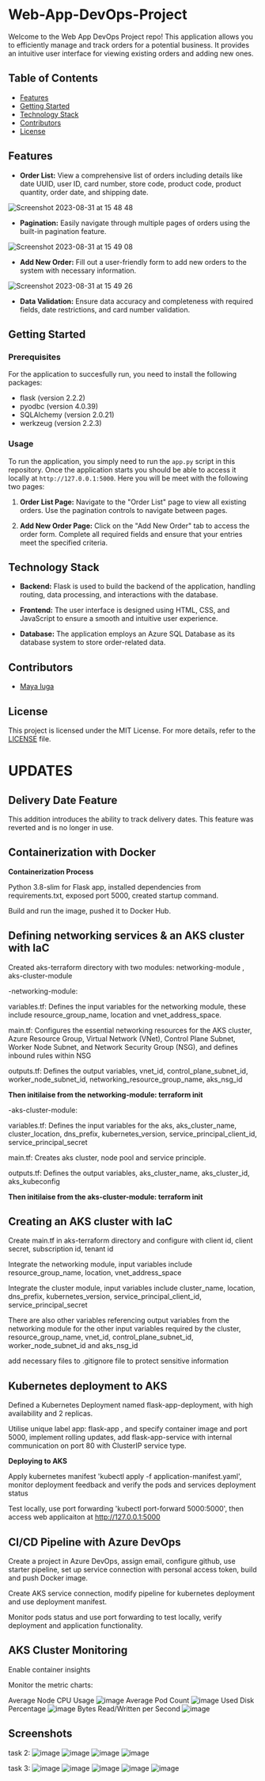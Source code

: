 # Web-App-DevOps-Project

Welcome to the Web App DevOps Project repo! This application allows you to efficiently manage and track orders for a potential business. It provides an intuitive user interface for viewing existing orders and adding new ones.

## Table of Contents

- [Features](#features)
- [Getting Started](#getting-started)
- [Technology Stack](#technology-stack)
- [Contributors](#contributors)
- [License](#license)

## Features

- **Order List:** View a comprehensive list of orders including details like date UUID, user ID, card number, store code, product code, product quantity, order date, and shipping date.
  
![Screenshot 2023-08-31 at 15 48 48](https://github.com/maya-a-iuga/Web-App-DevOps-Project/assets/104773240/3a3bae88-9224-4755-bf62-567beb7bf692)

- **Pagination:** Easily navigate through multiple pages of orders using the built-in pagination feature.
  
![Screenshot 2023-08-31 at 15 49 08](https://github.com/maya-a-iuga/Web-App-DevOps-Project/assets/104773240/d92a045d-b568-4695-b2b9-986874b4ed5a)

- **Add New Order:** Fill out a user-friendly form to add new orders to the system with necessary information.
  
![Screenshot 2023-08-31 at 15 49 26](https://github.com/maya-a-iuga/Web-App-DevOps-Project/assets/104773240/83236d79-6212-4fc3-afa3-3cee88354b1a)

- **Data Validation:** Ensure data accuracy and completeness with required fields, date restrictions, and card number validation.

## Getting Started

### Prerequisites

For the application to succesfully run, you need to install the following packages:

- flask (version 2.2.2)
- pyodbc (version 4.0.39)
- SQLAlchemy (version 2.0.21)
- werkzeug (version 2.2.3)

### Usage

To run the application, you simply need to run the `app.py` script in this repository. Once the application starts you should be able to access it locally at `http://127.0.0.1:5000`. Here you will be meet with the following two pages:

1. **Order List Page:** Navigate to the "Order List" page to view all existing orders. Use the pagination controls to navigate between pages.

2. **Add New Order Page:** Click on the "Add New Order" tab to access the order form. Complete all required fields and ensure that your entries meet the specified criteria.

## Technology Stack

- **Backend:** Flask is used to build the backend of the application, handling routing, data processing, and interactions with the database.

- **Frontend:** The user interface is designed using HTML, CSS, and JavaScript to ensure a smooth and intuitive user experience.

- **Database:** The application employs an Azure SQL Database as its database system to store order-related data.

## Contributors 

- [Maya Iuga]([https://github.com/yourusername](https://github.com/maya-a-iuga))

## License

This project is licensed under the MIT License. For more details, refer to the [LICENSE](LICENSE) file.

# UPDATES

## Delivery Date Feature
This addition introduces the ability to track delivery dates. This feature was reverted and is no longer in use.

## Containerization with Docker

**Containerization Process**

Python 3.8-slim for Flask app, installed dependencies from requirements.txt, exposed port 5000, created startup command.

Build and run the image, pushed it to Docker Hub.

## Defining networking services & an AKS cluster with IaC

Created aks-terraform directory with two modules: networking-module , aks-cluster-module

-networking-module:

variables.tf: Defines the input variables for the networking module, these include resource_group_name, location and vnet_address_space.

main.tf: Configures the essential networking resources for the AKS cluster, Azure Resource Group, Virtual Network (VNet), Control Plane Subnet, Worker Node Subnet, and Network Security Group (NSG), and defines inbound rules within NSG

outputs.tf: Defines the output variables, vnet_id, control_plane_subnet_id, worker_node_subnet_id, networking_resource_group_name, aks_nsg_id

**Then initilaise from the networking-module: terraform init**

-aks-cluster-module:

variables.tf: Defines the input variables for the aks, aks_cluster_name, cluster_location, dns_prefix, kubernetes_version, service_principal_client_id, service_principal_secret

main.tf: Creates aks cluster, node pool and service principle.

outputs.tf: Defines the output variables, aks_cluster_name, aks_cluster_id, aks_kubeconfig

**Then initilaise from the aks-cluster-module: terraform init**

## Creating an AKS cluster with IaC

Create main.tf in aks-terraform directory and configure with client id, client secret, subscription id, tenant id

Integrate the networking module, input variables include resource_group_name, location, vnet_address_space

Integrate the cluster module, input variables include cluster_name, location, dns_prefix, kubernetes_version, service_principal_client_id, service_principal_secret

There are also other variables referencing output variables from the networking module for the other input variables required by the cluster, resource_group_name, vnet_id, control_plane_subnet_id, worker_node_subnet_id and aks_nsg_id

add necessary files to .gitignore file to protect sensitive information

## Kubernetes deployment to AKS

Defined a Kubernetes Deployment named flask-app-deployment, with high availability and 2 replicas. 

Utilise unique label app: flask-app , and specify container image and port 5000, implement rolling updates, add flask-app-service with internal communication on port 80 with ClusterIP service type.

**Deploying to AKS**

Apply kubernetes manifest 'kubectl apply -f application-manifest.yaml', monitor deployment feedback and verify the pods and services deployment status 

Test locally, use port forwarding 'kubectl port-forward <pod-name> 5000:5000', then access web applicaiton at http://127.0.0.1:5000

## CI/CD Pipeline with Azure DevOps

Create a project in Azure DevOps, assign email, configure github, use starter pipeline, set up service connection with personal access token, build and push Docker image.

Create AKS service connection, modify pipeline for kubernetes deployment and use deployment manifest. 

Monitor pods status and use port forwarding to test locally, verify deployment and application functionality.

## AKS Cluster Monitoring

Enable container insights

Monitor the metric charts:

Average Node CPU Usage
![image](https://github.com/adammd1/Web-App-DevOps-Project/assets/137420753/575e870a-44ce-403e-91cf-3e860421bab6)
Average Pod Count
![image](https://github.com/adammd1/Web-App-DevOps-Project/assets/137420753/a6e408df-8473-4f9e-81b8-7e0a3b1c2107)
Used Disk Percentage
![image](https://github.com/adammd1/Web-App-DevOps-Project/assets/137420753/0f5b148d-f058-4a19-a693-3462a7a530dd)
Bytes Read/Written per Second
![image](https://github.com/adammd1/Web-App-DevOps-Project/assets/137420753/179a6dd5-0915-4d0b-8b76-e5dac265704a)
## Screenshots
task 2:
![image](https://github.com/adammd1/Web-App-DevOps-Project/assets/137420753/575e870a-44ce-403e-91cf-3e860421bab6)
![image](https://github.com/adammd1/Web-App-DevOps-Project/assets/137420753/a6e408df-8473-4f9e-81b8-7e0a3b1c2107)
![image](https://github.com/adammd1/Web-App-DevOps-Project/assets/137420753/0f5b148d-f058-4a19-a693-3462a7a530dd)
![image](https://github.com/adammd1/Web-App-DevOps-Project/assets/137420753/179a6dd5-0915-4d0b-8b76-e5dac265704a)

task 3:
![image](https://github.com/adammd1/Web-App-DevOps-Project/assets/137420753/fed151d9-c8e4-45de-a03f-7c1dd0690e42)
![image](https://github.com/adammd1/Web-App-DevOps-Project/assets/137420753/df914b7e-7d51-459d-b07f-c0dac6e826bb)
![image](https://github.com/adammd1/Web-App-DevOps-Project/assets/137420753/cd00d367-cfb7-4a07-bbb8-25e647d2db1d)
![image](https://github.com/adammd1/Web-App-DevOps-Project/assets/137420753/0237714b-879e-4df9-a2a1-c581a02dbe83)
![image](https://github.com/adammd1/Web-App-DevOps-Project/assets/137420753/561624c2-7c7f-4d5b-906e-235adb0c56f6)









